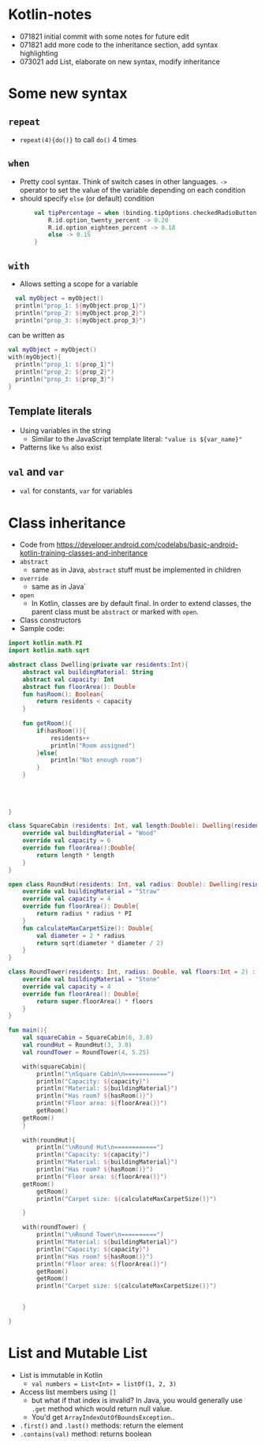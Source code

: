 # Kotlin-notes
- 071821 initial commit with some notes for future edit
- 071821 add more code to the inheritance section, add syntax highlighting 
- 073021 add List, elaborate on new syntax, modify inheritance

# Some new syntax
## `repeat` 
  - `repeat(4){do()}` to call `do()` 4 times 
  
## `when` 
  - Pretty cool syntax. Think of switch cases in other languages. `->` operator to set the value of the variable depending on each condition
  - should specify `else` (or default) condition
	```kotlin
        val tipPercentage = when (binding.tipOptions.checkedRadioButtonId) {
            R.id.option_twenty_percent -> 0.20
            R.id.option_eighteen_percent -> 0.18
            else -> 0.15
        }

	```
## `with` 
  - Allows setting a scope for a variable 
  ```kotlin
    val myObject = myObject()
    println("prop_1: ${myObject.prop_1}")
    println("prop_2: ${myObject.prop_2}")
    println("prop_3: ${myObject.prop_3}")
  ```
  
  can be written as 
  
  ```kotlin
  val myObject = myObject()
  with(myObject){
    println("prop_1: ${prop_1}")
    println("prop_2: ${prop_2}")
    println("prop_3: ${prop_3}") 
  }
  ```
  
## Template literals
- Using variables in the string
  - Similar to the JavaScript template literal: `"value is ${var_name}"`
- Patterns like `%s` also exist

## `val` and `var`
- `val` for constants, `var` for variables

# Class inheritance
- Code from https://developer.android.com/codelabs/basic-android-kotlin-training-classes-and-inheritance
- `abstract`
  - same as in Java, `abstract` stuff must be implemented in children 
- `override` 
  - same as in Java`
- `open` 
  - In Kotlin, classes are by default final. In order to extend classes, the parent class must be `abstract` or marked with `open`.  
- Class constructors
- Sample code:
```kotlin
import kotlin.math.PI
import kotlin.math.sqrt

abstract class Dwelling(private var residents:Int){
    abstract val buildingMaterial: String 
    abstract val capacity: Int 
    abstract fun floorArea(): Double
    fun hasRoom(): Boolean{
        return residents < capacity
    }
    
    fun getRoom(){
        if(hasRoom()){
            residents++
            println("Room assigned")
        }else{
            println("Not enough room")
        }
    }
    
    
    
    
}

class SquareCabin (residents: Int, val length:Double): Dwelling(residents){
    override val buildingMaterial = "Wood"
    override val capacity = 6
    override fun floorArea():Double{
        return length * length
    }
}

open class RoundHut(residents: Int, val radius: Double): Dwelling(residents){
    override val buildingMaterial = "Straw"
    override val capacity = 4
    override fun floorArea(): Double{
        return radius * radius * PI
    }
    fun calculateMaxCarpetSize(): Double{
        val diameter = 2 * radius
        return sqrt(diameter * diameter / 2)
    }
}

class RoundTower(residents: Int, radius: Double, val floors:Int = 2) : RoundHut(residents, radius){
    override val buildingMaterial = "Stone"
    override val capacity = 4
    override fun floorArea(): Double{
        return super.floorArea() * floors
    }
}

fun main(){
    val squareCabin = SquareCabin(6, 3.0)
    val roundHut = RoundHut(3, 3.0)
 	val roundTower = RoundTower(4, 5.25)

    with(squareCabin){
        println("\nSquare Cabin\n============")
        println("Capacity: ${capacity}")
        println("Material: ${buildingMaterial}")
        println("Has room? ${hasRoom()}")    
        println("Floor area: ${floorArea()}")
        getRoom()
	getRoom()
    }
    
    with(roundHut){
        println("\nRound Hut\n============")
        println("Capacity: ${capacity}")
        println("Material: ${buildingMaterial}")
        println("Has room? ${hasRoom()}")    
        println("Floor area: ${floorArea()}")
	getRoom()
        getRoom()
        println("Carpet size: ${calculateMaxCarpetSize()}")

    }

    with(roundTower) {
        println("\nRound Tower\n==========")
        println("Material: ${buildingMaterial}")
        println("Capacity: ${capacity}")
        println("Has room? ${hasRoom()}")
        println("Floor area: ${floorArea()}")
        getRoom()
        getRoom()
        println("Carpet size: ${calculateMaxCarpetSize()}")


    }

}
```


# List and Mutable List 
- List is immutable in Kotlin 
  - `val numbers = List<Int> = listOf(1, 2, 3)`
- Access list members using `[]` 
  - but what if that index is invalid? In Java, you would generally use `.get` method which would return null value. 
  - You'd get `ArrayIndexOutOfBoundsException`.. 
- `.first()` and `.last()` methods: return the element
- `.contains(val)` method: returns boolean
